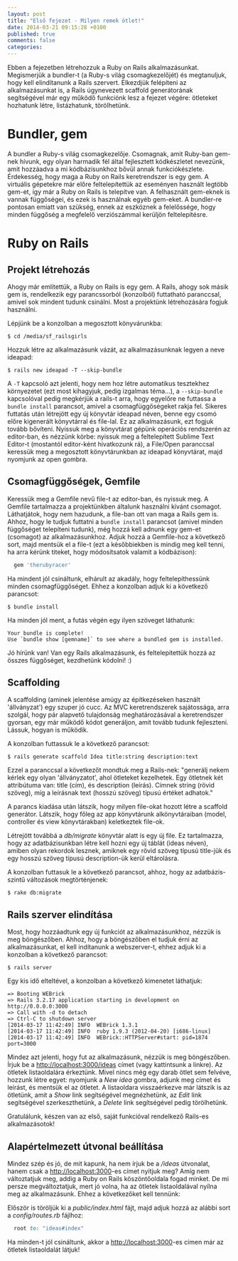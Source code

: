 ```yaml
---
layout: post
title: "Első fejezet - Milyen remek ötlet!"
date: 2014-03-21 09:15:28 +0100
published: true
comments: false
categories:
---
```


Ebben a fejezetben létrehozzuk a Ruby on Rails alkalmazásunkat. Megismerjük a bundler-t (a Ruby-s világ csomagkezelőjét) és megtanuljuk, hogy kell elindítanunk a Rails szervert. Elkezdjük felépíteni az alkalmazásunkat is, a Rails úgynevezett scaffold generátorának segítségével már egy működő funkciónk lesz a fejezet végére: ötleteket hozhatunk létre, listázhatunk, törölhetünk.

<!-- more -->

# Bundler, gem

A bundler a Ruby-s világ csomagkezelője. Csomagnak, amit Ruby-ban gem-nek hívunk, egy olyan harmadik fél által fejlesztett kódkészletet nevezünk, amit hozzáadva a mi kódbázisunkhoz bővül annak funkciókészlete. Érdekesség, hogy maga a Ruby on Rails keretrendszer is egy gem. A virtuális gépetekre már előre feltelepítettük az eseményen használt legtöbb gem-et, így már a Ruby on Rails is telepítve van.
A felhasznált gem-eknek is vannak függőségei, és ezek is használnak egyéb gem-eket. A bundler-re pontosan emiatt van szükség, ennek az eszköznek a felelőssége, hogy minden függőség a megfelelő verziószámmal kerüljön feltelepítésre.

# Ruby on Rails

## Projekt létrehozás

Ahogy már említettük, a Ruby on Rails is egy gem. A Rails, ahogy sok másik gem is, rendelkezik egy parancssorból (konzolból) futtatható paranccsal, amivel sok mindent tudunk csinálni. Most a projektünk létrehozására fogjuk használni.

Lépjünk be a konzolban a megosztott könyvárunkba:

    $ cd /media/sf_railsgirls

Hozzuk létre az alkalmazásunk vázát, az alkalmazásunknak legyen a neve ideapad:

    $ rails new ideapad -T --skip-bundle

A `-T` kapcsoló azt jelenti, hogy nem hoz létre automatikus tesztekhez környezetet (ezt most kihagyjuk, pedig izgalmas téma...), a `--skip-bundle` kapcsolóval pedig megkérjük a rails-t arra, hogy egyelőre ne futtassa a `bundle install` parancsot, amivel a csomagfüggőségeket rakja fel. Sikeres futtatás után létrejött egy új könyvtár ideapad néven, benne egy csomó előre kigenerált könyvtárral és file-lal. Ez az alkalmazásunk, ezt fogjuk tovább bővíteni. Nyissuk meg a könyvtárat gépünk operációs rendszerén az editor-ban, és nézzünk körbe: nyissuk meg a feltelepített Sublime Text Editor-t (mostantól editor-ként hivatkozunk rá), a File/Open paranccsal keressük meg a megosztott könyvtárunkban az ideapad könyvtárat, majd nyomjunk az open gombra.

## Csomagfüggőségek, Gemfile

Keressük meg a Gemfile nevű file-t az editor-ban, és nyissuk meg. A Gemfile tartalmazza a projektünkben általunk használni kívánt csomagot. Láthatjátok, hogy nem hazudunk, a file-ban ott van maga a Rails gem is. Ahhoz, hogy le tudjuk futtatni a `bundle install` parancsot (amivel minden függőséget telepíteni tudunk), még hozzá kell adnunk egy gem-et (csomagot) az alkalmazásunkhoz. Adjuk hozzá a Gemfile-hoz a következő sort, majd mentsük el a file-t (ezt a későbbiekben is mindig meg kell tenni, ha arra kérünk titeket, hogy módosítsatok valamit a kódbázison):

``` ruby Gemfile
  gem 'therubyracer'

```

Ha mindent jól csináltunk, elhárult az akadály, hogy feltelepíthessünk minden csomagfüggőséget. Ehhez a konzolban adjuk ki a következő parancsot:

    $ bundle install

Ha minden jól ment, a futás végén egy ilyen szöveget láthatunk:

    Your bundle is complete!
    Use `bundle show [gemname]` to see where a bundled gem is installed.

Jó hírünk van! Van egy Rails alkalmazásunk, és feltelepítettük hozzá az összes függőséget, kezdhetünk kódolni! :)

## Scaffolding

A scaffolding (aminek jelentése amúgy az építkezéseken használt 'állványzat') egy szuper jó cucc. Az MVC keretrendszerek sajátossága, arra szolgál, hogy pár alapvető tulajdonság meghatározásával a keretrendszer gyorsan, egy már működő kódot generáljon, amit tovább tudunk fejleszteni. Lássuk, hogyan is működik.

A konzolban futtassuk le a következő parancsot:

    $ rails generate scaffold Idea title:string description:text

Ezzel a paranccsal a következőt mondtuk meg a Rails-nek: "generálj nekem kérlek egy olyan 'állványzatot', ahol ötleteket kezelhetek. Egy ötletnek két attribútuma van: title (cím), és description (leírás). Címnek string (rövid szöveg), míg a leírásnak text (hosszú szöveg) típusú értéket adhatok."

A parancs kiadása után látszik, hogy milyen file-okat hozott létre a scaffold generátor. Látszik, hogy főleg az app könyvtárunk alkönyvtáraiban (model, controller és view könyvtárakban) keletkeztek file-ok.

Létrejött továbbá a *db/migrate* könyvtár alatt is egy új file. Ez tartalmazza, hogy az adatbázisunkban létre kell hozni egy új táblát (ideas néven), amiben olyan rekordok lesznek, amiknek egy rövid szöveg típusú title-jük és egy hosszú szöveg típusú description-ük kerül eltárolásra.

A konzolban futtasuk le a következő parancsot, ahhoz, hogy az adatbázis-szintű változások megtörténjenek:

    $ rake db:migrate

## Rails szerver elindítása

Most, hogy hozzáadtunk egy új funkciót az alkalmazásunkhoz, nézzük is meg böngészőben. Ahhoz, hogy a böngészőben el tudjuk érni az alkalmazásunkat, el kell indítanunk a webszerver-t, ehhez adjuk ki a konzolban a következő parancsot:

    $ rails server

Egy kis idő elteltével, a konzolban a következő kimenetet láthatjuk:

    => Booting WEBrick
    => Rails 3.2.17 application starting in development on http://0.0.0.0:3000
    => Call with -d to detach
    => Ctrl-C to shutdown server
    [2014-03-17 11:42:49] INFO  WEBrick 1.3.1
    [2014-03-17 11:42:49] INFO  ruby 1.9.3 (2012-04-20) [i686-linux]
    [2014-03-17 11:42:49] INFO  WEBrick::HTTPServer#start: pid=1874 port=3000

Mindez azt jelenti, hogy fut az alkalmazásunk, nézzük is meg böngészőben. Írjuk be a [http://localhost:3000/ideas](http://localhost:3000/ideas) címet (vagy kattintsunk a linkre). Az ötletek listaoldalára érkeztünk. Mivel nincs még egy darab ötlet sem felvéve, hozzunk létre egyet: nyomjunk a *New idea* gombra, adjunk meg címet és leírást, és mentsük el az ötletet. A listaoldara visszaérkezve már látszik is az ötletünk, amit a *Show* link segítségével megnézhetünk, az *Edit* link segítségével szerkeszthetünk, a *Delete* link segítségével pedig törölhetünk.

Gratulálunk, készen van az első, saját funkcióval rendelkező Rails-es alkalmazásotok!

## Alapértelmezett útvonal beállítása

Mindez szép és jó, de mit kapunk, ha nem írjuk be a */ideas* útvonalat, hanem csak a [http://localhost:3000](http://localhost:3000)-es címet nyitjuk meg? Amíg nem változtatjuk meg, addig a Ruby on Rails köszöntőoldala fogad minket. De mi persze megváltoztatjuk, mert jó volna, ha az ötletek listaoldalával nyílna meg az alkalmazásunk. Ehhez a következőket kell tennünk:

Először is töröljük ki a *public/index.html* fájt, majd adjuk hozzá az alábbi sort a *config/routes.rb* fájlhoz:

``` ruby config/routes.rb
  root to: "ideas#index"

```

Ha minden-t jól csináltunk, akkor a [http://localhost:3000](http://localhost:3000)-es címen már az ötletek listaoldalát látjuk!